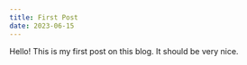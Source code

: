 ```yaml
---
title: First Post
date: 2023-06-15
---
```


Hello! This is my first post on this blog. It should be very nice.

